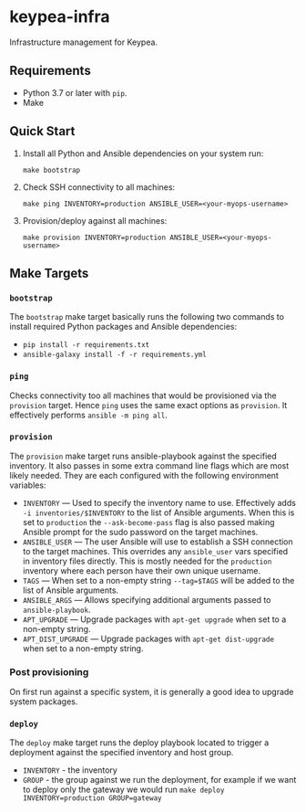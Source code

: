 # keypea-infra

Infrastructure management for Keypea.

## Requirements

- Python 3.7 or later with `pip`.
- Make

## Quick Start

1. Install all Python and Ansible dependencies on your system run:
   ```
   make bootstrap
   ```
2. Check SSH connectivity to all machines:
   ```
   make ping INVENTORY=production ANSIBLE_USER=<your-myops-username>
   ```
3. Provision/deploy against all machines:
   ```
   make provision INVENTORY=production ANSIBLE_USER=<your-myops-username>
   ```

## Make Targets

### `bootstrap`

The `bootstrap` make target basically runs the following two commands to install
required Python packages and Ansible dependencies:

- `pip install -r requirements.txt`
- `ansible-galaxy install -f -r requirements.yml`

### `ping`

Checks connectivity too all machines that would be provisioned via the
`provision` target. Hence `ping` uses the same exact options as `provision`. It
effectively performs `ansible -m ping all`.

### `provision`

The `provision` make target runs ansible-playbook against the specified
inventory. It also passes in some extra command line flags which are most likely
needed. They are each configured with the following environment variables:

- `INVENTORY` — Used to specify the inventory name to use. Effectively adds
  `-i inventories/$INVENTORY` to the list of Ansible arguments. When this is set
  to `production` the `--ask-become-pass` flag is also passed making Ansible
  prompt for the sudo password on the target machines.
- `ANSIBLE_USER` — The user Ansible will use to establish a SSH connection to
  the target machines. This overrides any `ansible_user` vars specified in
  inventory files directly. This is mostly needed for the `production` inventory
  where each person have their own unique username.
- `TAGS` — When set to a non-empty string `--tag=$TAGS` will be added to the
  list of Ansible arguments.
- `ANSIBLE_ARGS` — Allows specifying additional arguments passed to
  `ansible-playbook`.
- `APT_UPGRADE` — Upgrade packages with `apt-get upgrade` when set to a
  non-empty string.
- `APT_DIST_UPGRADE` — Upgrade packages with `apt-get dist-upgrade` when set to
  a non-empty string.

### Post provisioning

On first run against a specific system, it is generally a good idea to upgrade
system packages.

### `deploy`

The `deploy` make target runs the deploy playbook located to trigger a deployment against
the specified inventory and host group.

- `INVENTORY` - the inventory
- `GROUP` - the group against we run the deployment, for example if we want to deploy only
  the gateway we would run `make deploy INVENTORY=production GROUP=gateway`
